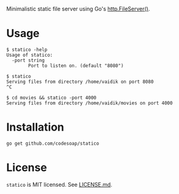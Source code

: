 Minimalistic static file server using Go's
[http.FileServer()](https://golang.org/pkg/net/http/#FileServer).

# Usage
```console
$ statico -help
Usage of statico:
  -port string
        Port to listen on. (default "8080")

$ statico
Serving files from directory /home/vaidik on port 8080
^C

$ cd movies && statico -port 4000
Serving files from directory /home/vaidik/movies on port 4000
```

# Installation
`go get github.com/codesoap/statico`

# License
`statico` is MIT licensed. See
[LICENSE.md](https://github.com/vaidik/statico/blob/master/LICENSE.md).
